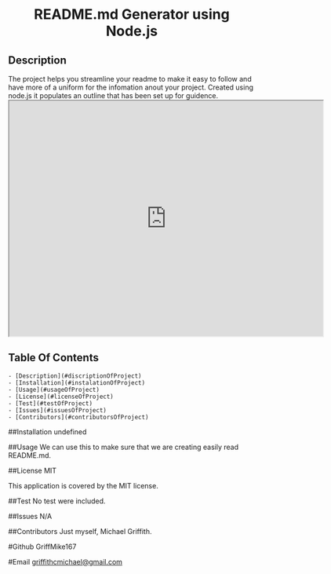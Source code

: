 
  <h1 align="center">README.md Generator using Node.js</h1>


  ## Description
  The project helps you streamline your readme to make it easy to follow and have more of a uniform for the infomation anout your project. Created using node.js it  populates an outline that has been set up for guidence.<iframe src="https://drive.google.com/file/d/1x0jHp7tQmgHFSriJiakgQOLX8Yi0Bs6g/preview" width="640" height="480"></iframe>



  ## Table Of Contents
    - [Description](#discriptionOfProject)
    - [Installation](#instalationOfProject)
    - [Usage](#usageOfProject)
    - [License](#licenseOfProject)
    - [Test](#testOfProject)
    - [Issues](#issuesOfProject)
    - [Contributors](#contributorsOfProject)



  ##Installation
  undefined

  ##Usage
  We can use this to make sure that we are creating easily read README.md.

  ##License
  MIT

  This application is covered by the MIT license.

  ##Test
  No test were included.

  ##Issues
  N/A

  ##Contributors
  Just myself, Michael Griffith.


  #Github
  GriffMike167

  #Email
  griffithcmichael@gmail.com



